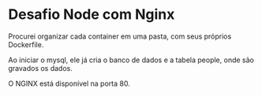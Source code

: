 # Desafio Node com Nginx

Procurei organizar cada container em uma pasta, com seus próprios Dockerfile.

Ao iniciar o mysql, ele já cria o banco de dados e a tabela people, onde são gravados os dados.

O NGINX está disponível na porta 80.

